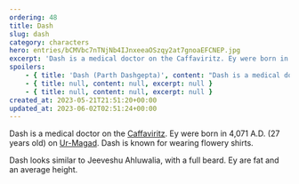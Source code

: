 ```yaml
---
ordering: 48
title: Dash
slug: dash
category: characters
hero: entries/bCMVbc7nTNjNb4IJnxeeaOSzqy2at7gnoaEFCNEP.jpg
excerpt: 'Dash is a medical doctor on the Caffaviritz. Ey were born in 4,071 A.D. (27 years old) on Ur-Magad....'
spoilers:
    - { title: 'Dash (Parth Dashgepta)', content: "Dash is a medical doctor on the [Caffaviritz](/category/spaceships/caffaviritz). Ey were born in 4,071 A.D. (27 years old) on [Ur-Magad](/category/planets-cities/ur-magad). Dash is known for wearing flowery shirts.\r\n\r\nDash looks similar to Jeeveshu Ahluwalia, with a full beard. Ey are fat and an average height.\r\n\r\n**Pronunciation:**\r\n- dosh ghep’ tuh", excerpt: 'Dash is a medical doctor on the Caffaviritz. Ey were born in 4,071 A.D. (27 years old) on Ur-Magad....' }
    - { title: null, content: null, excerpt: null }
    - { title: null, content: null, excerpt: null }
created_at: 2023-05-21T21:51:20+00:00
updated_at: 2023-06-02T02:51:24+00:00
---
```

Dash is a medical doctor on the [Caffaviritz](/category/spaceships/caffaviritz). Ey were born in 4,071 A.D. (27 years old) on [Ur-Magad](/category/planets-cities/ur-magad). Dash is known for wearing flowery shirts.

Dash looks similar to Jeeveshu Ahluwalia, with a full beard. Ey are fat and an average height.